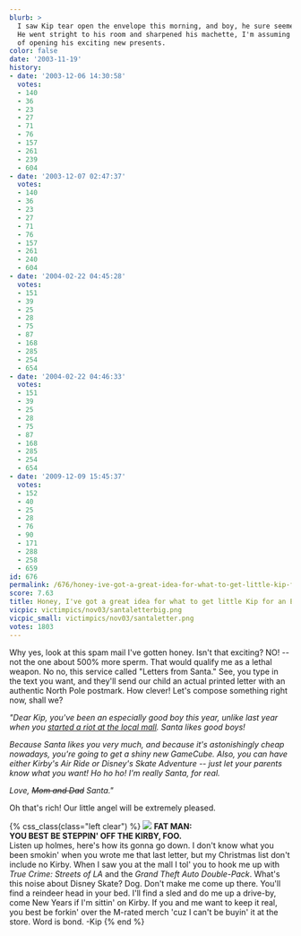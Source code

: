 ```yaml
---
blurb: >
  I saw Kip tear open the envelope this morning, and boy, he sure seemed excited!
  He went stright to his room and sharpened his machette, I'm assuming in anticipation
  of opening his exciting new presents.
color: false
date: '2003-11-19'
history:
- date: '2003-12-06 14:30:58'
  votes:
  - 140
  - 36
  - 23
  - 27
  - 71
  - 76
  - 157
  - 261
  - 239
  - 604
- date: '2003-12-07 02:47:37'
  votes:
  - 140
  - 36
  - 23
  - 27
  - 71
  - 76
  - 157
  - 261
  - 240
  - 604
- date: '2004-02-22 04:45:28'
  votes:
  - 151
  - 39
  - 25
  - 28
  - 75
  - 87
  - 168
  - 285
  - 254
  - 654
- date: '2004-02-22 04:46:33'
  votes:
  - 151
  - 39
  - 25
  - 28
  - 75
  - 87
  - 168
  - 285
  - 254
  - 654
- date: '2009-12-09 15:45:37'
  votes:
  - 152
  - 40
  - 25
  - 28
  - 76
  - 90
  - 171
  - 288
  - 258
  - 659
id: 676
permalink: /676/honey-ive-got-a-great-idea-for-what-to-get-little-kip-for-an-erated-christmas/
score: 7.63
title: Honey, I've got a great idea for what to get little Kip for an E-rated Christmas!
vicpic: victimpics/nov03/santaletterbig.png
vicpic_small: victimpics/nov03/santaletter.png
votes: 1803
---
```


Why yes, look at this spam mail I've gotten honey. Isn't that exciting?
NO! -- not the one about 500% more sperm. That would qualify me as a
lethal weapon. No no, this service called "Letters from Santa." See, you
type in the text you want, and they'll send our child an actual printed
letter with an authentic North Pole postmark. How clever! Let's compose
something right now, shall we?

*"Dear Kip, you've been an especially good boy this year, unlike last
year when you [started a riot at the local mall](@/victim/311.md).
Santa likes good boys!*

*Because Santa likes you very much, and because it's astonishingly cheap
nowadays, you're going to get a shiny new GameCube. Also, you can have
either Kirby's Air Ride or Disney's Skate Adventure -- just let your
parents know what you want! Ho ho ho! I'm really Santa, for real.*

*Love, <s>Mom and Dad</s> Santa."*

Oh that's rich! Our little angel will be extremely pleased.

{% css_class(class="left clear") %}
[![](/img/victimpics/nov03/santaletter2.png)](@/victim/311.md) **FAT
MAN:  
 YOU BEST BE STEPPIN' OFF THE KIRBY, FOO.**  
 Listen up holmes, here's how its gonna go down. I don't know what you
been smokin' when you wrote me that last letter, but my Christmas list
don't include no Kirby. When I saw you at the mall I tol' you to hook me
up with *True Crime: Streets of LA* and the *Grand Theft Auto
Double-Pack*. What's this noise about Disney Skate? Dog. Don't make me
come up there. You'll find a reindeer head in your bed. I'll find a sled
and do me up a drive-by, come New Years if I'm sittin' on Kirby. If you
and me want to keep it real, you best be forkin' over the M-rated merch
'cuz I can't be buyin' it at the store. Word is bond. -Kip
{% end %}
